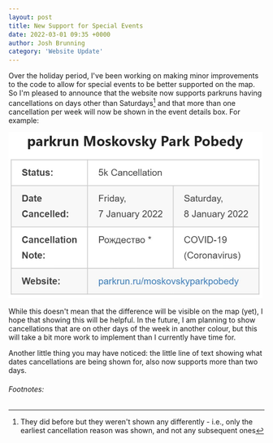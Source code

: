 ```yaml
---
layout: post
title: New Support for Special Events
date: 2022-03-01 09:35 +0000
author: Josh Brunning
category: 'Website Update'
---
```


Over the holiday period, I've been working on making minor improvements to the code to allow for special events to be better supported on the map. So I'm pleased to announce that the website now supports parkruns having cancellations on days other than Saturdays[^1] and that more than one cancellation per week will now be shown in the event details box. For example:

<img src="\images\Screenshot 2022-01-03 090250.jpg" width="500px"/>

While this doesn't mean that the difference will be visible on the map (yet), I hope that showing this will be helpful. In the future, I am planning to show cancellations that are on other days of the week in another colour, but this will take a bit more work to implement than I currently have time for.

Another little thing you may have noticed: the little line of text showing what dates cancellations are being shown for, also now supports more than two days.

###### Footnotes:
[^1]: They did before but they weren't shown any differently - i.e., only the earliest cancellation reason was shown, and not any subsequent ones

